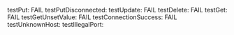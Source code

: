 testPut: FAIL
testPutDisconnected:
testUpdate: FAIL
testDelete: FAIL
testGet: FAIL
testGetUnsetValue: FAIL
testConnectionSuccess: FAIL
testUnknownHost:
testIllegalPort: